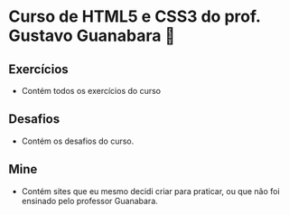 # Curso de HTML5 e CSS3 do prof. Gustavo Guanabara 🚀

## Exercícios

- Contém todos os exercícios do curso

## Desafios

- Contém os desafios do curso.

## Mine

- Contém sites que eu mesmo decidi criar para praticar, ou que não foi ensinado pelo professor Guanabara.